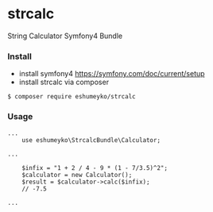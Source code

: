 # strcalc
String Calculator Symfony4 Bundle


### Install

- install symfony4 https://symfony.com/doc/current/setup
- install strcalc via composer

`$ composer require eshumeyko/strcalc`

### Usage

    
	...
		use eshumeyko\StrcalcBundle\Calculator;
		
	...
		
		$infix = "1 + 2 / 4 - 9 * (1 - 7/3.5)^2";
		$calculator = new Calculator();		
		$result = $calculator->calc($infix); 
		// -7.5
		
	...
    
    
	
